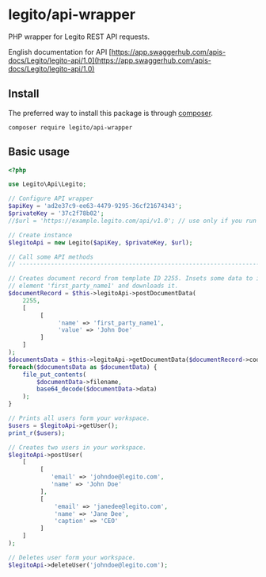 # legito/api-wrapper
PHP wrapper for Legito REST API requests.

English documentation for API [https://app.swaggerhub.com/apis-docs/Legito/legito-api/1.0](https://app.swaggerhub.com/apis-docs/Legito/legito-api/1.0)


## Install
The preferred way to install this package is through [composer](http://getcomposer.org/download/).

```
composer require legito/api-wrapper
```

## Basic usage

``` php
<?php

use Legito\Api\Legito;

// Configure API wrapper
$apiKey = 'ad2e37c9-ee63-4479-9295-36cf21674343';
$privateKey = '37c2f78b02';
//$url = 'https://example.legito.com/api/v1.0'; // use only if you run Legito on custom server

// Create instance
$legitoApi = new Legito($apiKey, $privateKey, $url);

// Call some API methods
// ------------------------------------------------------------------------

// Creates document record from template ID 2255. Insets some data to input 
// element 'first_party_name1' and downloads it.
$documentRecord = $this->legitoApi->postDocumentData(
    2255,
    [
         [
              'name' => 'first_party_name1',
              'value' => 'John Doe'
         ]
    ]
);
$documentsData = $this->legitoApi->getDocumentData($documentRecord->code);
foreach($documentsData as $documentData) {
    file_put_contents(
        $documentData->filename,
        base64_decode($documentData->data)
    );
}

// Prints all users form your workspace.
$users = $legitoApi->getUser();
print_r($users);

// Creates two users in your workspace.
$legitoApi->postUser(
    [
         [       
            'email' => 'johndoe@legito.com',
            'name' => 'John Doe'
         ],
         [
             'email' => 'janedee@legito.com',
             'name' => 'Jane Dee',
             'caption' => 'CEO'
         ]
    ]
);

// Deletes user form your workspace.
$legitoApi->deleteUser('johndoe@legito.com');
```